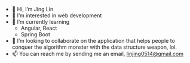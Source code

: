 - 👋 Hi, I’m Jing Lin
- 👀 I’m interested in web development
- 🌱 I’m currently learning 
    - Angular, React
    - Spring Boot
- 💞️ I’m looking to collaborate on the application that helps people to conquer the algorithm monster with the data structure weapon, lol.
- 📫 You can reach me by sending me an email, linjing0514@gmail.com

<!---
linjing0514/linjing0514 is a ✨ special ✨ repository because its `README.md` (this file) appears on your GitHub profile.
You can click the Preview link to take a look at your changes.
--->
